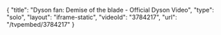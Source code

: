{
    "title": "Dyson fan: Demise of the blade - Official Dyson Video",
    "type": "solo",
    "layout": "iframe-static",
    "videoId": "3784217",
    "url": "\/tvpembed\/3784217"
}